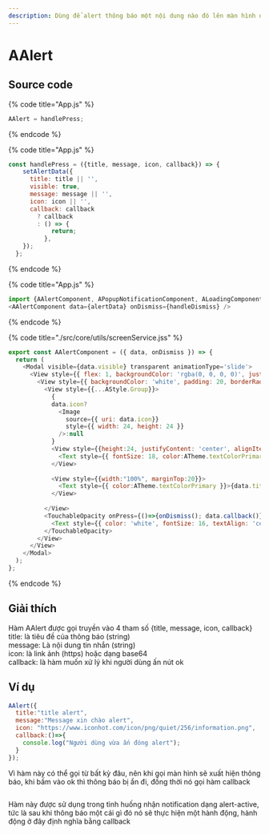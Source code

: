 ```yaml
---
description: Dùng để alert thông báo một nội dung nào đó lên màn hình điện thoại
---
```


# AAlert

## Source code

{% code title="App.js" %}
```javascript
AAlert = handlePress;
```
{% endcode %}

{% code title="App.js" %}
```javascript
const handlePress = ({title, message, icon, callback}) => {
    setAlertData({
      title: title || '',
      visible: true,
      message: message || '',
      icon: icon || '',
      callback: callback
        ? callback
        : () => {
            return;
          },
    });
  };
```
{% endcode %}

{% code title="App.js" %}
```javascript
import {AAlertComponent, APopupNotificationComponent, ALoadingComponent, ZC_BottomButton} from './src/core/utils/screenServices';
<AAlertComponent data={alertData} onDismiss={handleDismiss} />
```
{% endcode %}

{% code title="./src/core/utils/screenService.jss" %}
```javascript
export const AAlertComponent = ({ data, onDismiss }) => {
  return (
    <Modal visible={data.visible} transparent animationType='slide'>
      <View style={{ flex: 1, backgroundColor: 'rgba(0, 0, 0, 0)', justifyContent: 'center', alignItems: 'center' }}>
        <View style={{ backgroundColor: 'white', padding: 20, borderRadius: 10, width:"70%" }}>
          <View style={{...AStyle.Group}}>
            {
            data.icon?
              <Image
                source={{ uri: data.icon}}
                style={{ width: 24, height: 24 }}
              />:null
            }
            <View style={{height:24, justifyContent: 'center', alignItems: 'center', marginLeft:8}}>
              <Text style={{ fontSize: 18, color:ATheme.textColorPrimary }}>{data.title}</Text>
            </View>
            
            <View style={{width:"100%", marginTop:20}}>
              <Text style={{ color:ATheme.textColorPrimary }}>{data.title}</Text>
            </View>
          
          </View>
          <TouchableOpacity onPress={()=>{onDismiss(); data.callback()}} style={{ marginTop: 20, backgroundColor: '#2196f3', padding: 10, borderRadius: 5 }}>
            <Text style={{ color: 'white', fontSize: 16, textAlign: 'center', textAlignVertical: 'center' }}>OK</Text>
          </TouchableOpacity>
        </View>
      </View>
    </Modal>
  );
};
```
{% endcode %}

## Giải thích

Hàm AAlert được gọi truyền vào 4 tham số {title, message, icon, callback}\
title: là tiêu đề của thông báo (string)\
message: Là nội dung tin nhắn (string)\
icon: là link ảnh (https) hoặc dạng base64\
callback: là hàm muốn xử lý khi người dùng ấn nút ok

## Ví dụ&#x20;

```javascript
AAlert({
  title:"title alert",
  message:"Message xin chào alert", 
  icon: "https://www.iconhot.com/icon/png/quiet/256/information.png",
  callback:()=>{
    console.log("Người dùng vừa ấn đóng alert");
  }
});
```

Vì hàm này có thể gọi từ bất kỳ đâu, nên khi gọi màn hình sẽ xuất hiện thông báo, khi bấm vào ok thì thông báo bị ẩn đi, đồng thời nó gọi hàm callback

<figure><img src="../../.gitbook/assets/image (6).png" alt=""><figcaption></figcaption></figure>

Hàm này được sử dụng trong tình huống nhận notification dạng alert-active, tức là sau khi thông báo một cái gì đó nó sẽ thực hiện một hành động, hành động ở đây định nghĩa bằng callback
